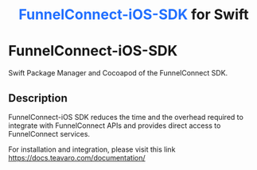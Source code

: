 <h1 align ="center">
<b style='color:#2270FF'>
FunnelConnect-iOS-SDK
</b>
for Swift</h1>

# FunnelConnect-iOS-SDK
Swift Package Manager and Cocoapod of the FunnelConnect SDK.

## Description
FunnelConnect-iOS SDK reduces the time and the overhead required to integrate with FunnelConnect APIs and provides direct access to FunnelConnect services.

For installation and integration, please visit this link https://docs.teavaro.com/documentation/
